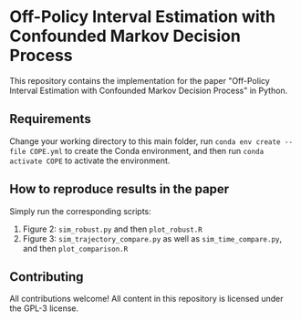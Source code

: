 
# Off-Policy Interval Estimation with Confounded Markov Decision Process

This repository contains the implementation for the paper "Off-Policy Interval Estimation with Confounded Markov Decision Process" in Python.

## Requirements
Change your working directory to this main folder, run `conda env create --file COPE.yml` to create the Conda environment, 
and then run `conda activate COPE` to activate the environment. 

## How to reproduce results in the paper
Simply run the corresponding scripts:

1. Figure 2: `sim_robust.py` and then `plot_robust.R`
2. Figure 3: `sim_trajectory_compare.py` as well as `sim_time_compare.py`, and then `plot_comparison.R`

## Contributing

All contributions welcome! All content in this repository is licensed under the GPL-3 license.
